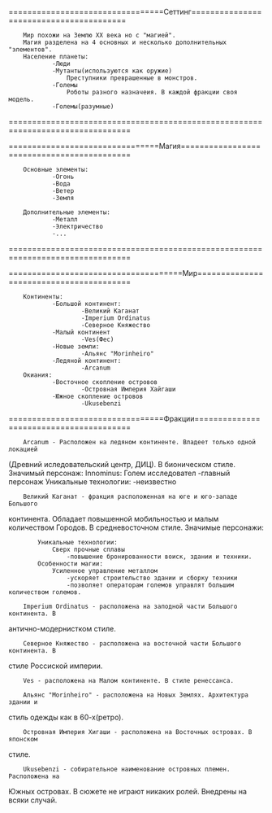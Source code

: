 =================================Сеттинг========================================

		Мир похожи на Землю XX века но с "магией".
		Магия разделена на 4 основных и несколько дополнительных "элементов".
		Население планеты:
				-Люди
				-Мутанты(используются как оружие)
					Преступники преврашенные в монстров.
				-Големы
					Роботы разного назначеия. В каждой фракции своя модель.
				-Големы(разумные)

================================================================================

================================Магия===========================================

		Основные элементы:
				-Огонь
				-Вода
				-Ветер
				-Земля

		Дополнительные элементы:
				-Металл
				-Электричество
				-...

================================================================================

=====================================Мир========================================

		Континенты:
				-Большой континент:
						-Великий Каганат
						-Imperium Ordinatus
						-Северное Княжество
				-Малый континент
						-Ves(Фес)
				-Новые земли:
						-Альянс "Morinheiro"
				-Ледяной континент:
						-Arcanum
		Окиания:
				-Восточное скопление островов
						-Островная Империя Хайгаши
				-Южное скопление островов
						-Ukusebenzi

=================================Фракции========================================

		Arcanum - Расположен на ледяном континенте. Владеет только одной локацией
(Древний иследовательский центр, ДИЦ). В бионическом стиле.
			Значимый персонаж:
				Innominus:
				Голем исследовател
					-главный персонаж
			Уникальные технологии:
				-неизвестно

		Великий Каганат - фракция расположенная на юге и юго-западе Большого
континента. Обладает повышенной мобильностью и малым количеством Городов. В
средневосточном стиле.
			Значимые персонажи:

			Уникальные технологии:
				Сверх прочные сплавы
					-повышение бронированности воиск, здании и техники.
			Особенности магии:
				Усиленное управление металлом
					-ускоряет строительство здании и сборку техники
					-позволяет операторам големов управлят большим количеством големов.

		Imperium Ordinatus - расположена на заподной части Большого континента. В
антично-модернистком стиле.

		Северное Княжество - расположена на восточной части Большого континента. В
стиле Россиской империи.

		Ves - расположена на Малом континенте. В стиле ренессанса.

		Альянс "Morinheiro" - расположена на Новых Землях. Архитектура здании и
стиль одежды как в 60-х(ретро).

		Островная Империя Хигаши - расположена на Восточных островах. В японском
стиле.

		Ukusebenzi - собирательное наименование островных племен. Расположена на
Южных островах. В сюжете не играют никаких ролей. Внедрены на всяки случай.
